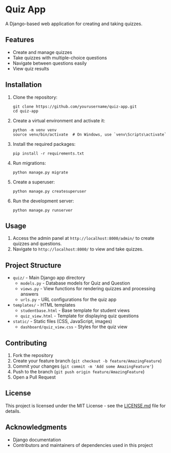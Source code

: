 # Quiz App

A Django-based web application for creating and taking quizzes.

## Features

- Create and manage quizzes
- Take quizzes with multiple-choice questions
- Navigate between questions easily
- View quiz results

## Installation

1. Clone the repository:
   ```
   git clone https://github.com/yourusername/quiz-app.git
   cd quiz-app
   ```

2. Create a virtual environment and activate it:
   ```
   python -m venv venv
   source venv/bin/activate  # On Windows, use `venv\Scripts\activate`
   ```

3. Install the required packages:
   ```
   pip install -r requirements.txt
   ```

4. Run migrations:
   ```
   python manage.py migrate
   ```

5. Create a superuser:
   ```
   python manage.py createsuperuser
   ```

6. Run the development server:
   ```
   python manage.py runserver
   ```

## Usage

1. Access the admin panel at `http://localhost:8000/admin/` to create quizzes and questions.
2. Navigate to `http://localhost:8000/` to view and take quizzes.

## Project Structure

- `quiz/` - Main Django app directory
  - `models.py` - Database models for Quiz and Question
  - `views.py` - View functions for rendering quizzes and processing answers
  - `urls.py` - URL configurations for the quiz app
- `templates/` - HTML templates
  - `studentbase.html` - Base template for student views
  - `quiz_view.html` - Template for displaying quiz questions
- `static/` - Static files (CSS, JavaScript, images)
  - `dashboard/quiz_view.css` - Styles for the quiz view

## Contributing

1. Fork the repository
2. Create your feature branch (`git checkout -b feature/AmazingFeature`)
3. Commit your changes (`git commit -m 'Add some AmazingFeature'`)
4. Push to the branch (`git push origin feature/AmazingFeature`)
5. Open a Pull Request

## License

This project is licensed under the MIT License - see the [LICENSE.md](LICENSE.md) file for details.

## Acknowledgments

- Django documentation
- Contributors and maintainers of dependencies used in this project
